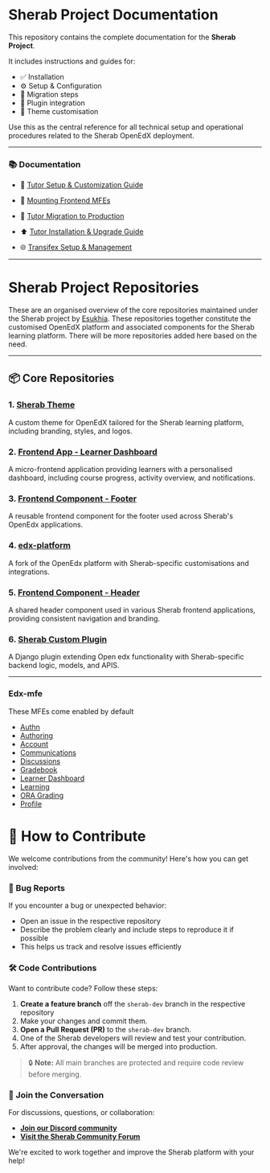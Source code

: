 # Sherab Project Documentation

This repository contains the complete documentation for the **Sherab Project**.

It includes instructions and guides for:

- ✅ Installation
- ⚙️ Setup & Configuration
- 🔄 Migration steps
- 🧩 Plugin integration
- 🎨 Theme customisation

Use this as the central reference for all technical setup and operational procedures related to the Sherab OpenEdX deployment.

---

### 📚 Documentation

- 📘 [Tutor Setup & Customization Guide](tutor-setup-customization-guide.md)

- 🧩 [Mounting Frontend MFEs](mounting-frontend-mfe.md)

- 🔄 [Tutor Migration to Production](tutor-migration-production.md)

- ⬆️ [Tutor Installation & Upgrade Guide](tutor-installation-upgrade-guide.md)

- 🌐 [Transifex Setup & Management](transifex-setup-and-management.md)

---

# Sherab Project Repositories

These are an organised overview of the core repositories maintained under the Sherab project by [Esukhia](https://github.com/Esukhia). These repositories together constitute the customised OpenEdX platform and associated components for the Sherab learning platform. There will be more repositories added here based on the need.

---

## 📦 Core Repositories

### 1. [Sherab Theme](https://github.com/Esukhia/Sherab-theme)
A custom theme for OpenEdX tailored for the Sherab learning platform, including branding, styles, and logos.

### 2. [Frontend App - Learner Dashboard](https://github.com/Esukhia/frontend-app-learner-dashboard)
A micro-frontend application providing learners with a personalised dashboard, including course progress, activity overview, and notifications.

### 3. [Frontend Component - Footer](https://github.com/Esukhia/frontend-component-footer)
A reusable frontend component for the footer used across Sherab's OpenEdx applications.

### 4. [edx-platform](https://github.com/Esukhia/edx-platform)
A fork of the OpenEdx platform with Sherab-specific customisations and integrations.

### 5. [Frontend Component - Header](https://github.com/Esukhia/frontend-component-header)
A shared header component used in various Sherab frontend applications, providing consistent navigation and branding.

### 6. [Sherab Custom Plugin](https://github.com/Esukhia/sherab-custom-plugin)
A Django plugin extending Open edx functionality with Sherab-specific backend logic, models, and APIS.

---
 ### Edx-mfe
These MFEs come enabled by default

- [Authn](https://github.com/openedx/frontend-app-authn/)
- [Authoring](https://github.com/openedx/frontend-app-authoring/)
- [Account](https://github.com/openedx/frontend-app-account/)
- [Communications](https://github.com/openedx/frontend-app-communications/)
- [Discussions](https://github.com/openedx/frontend-app-discussions/)
- [Gradebook](https://github.com/openedx/frontend-app-gradebook/)
- [Learner Dashboard](https://github.com/openedx/frontend-app-learner-dashboard/)
- [Learning](https://github.com/openedx/frontend-app-learning/)
- [ORA Grading](https://github.com/openedx/frontend-app-ora-grading/)
- [Profile](https://github.com/openedx/frontend-app-profile/)


# 🤝 How to Contribute

We welcome contributions from the community! Here's how you can get involved:

### 🐞 Bug Reports

If you encounter a bug or unexpected behavior:

- Open an issue in the respective repository
- Describe the problem clearly and include steps to reproduce it if possible
- This helps us track and resolve issues efficiently

### 🛠 Code Contributions

Want to contribute code? Follow these steps:

1. **Create a feature branch** off the `sherab-dev` branch in the respective repository
2. Make your changes and commit them.
3. **Open a Pull Request (PR)** to the `sherab-dev` branch.
4. One of the Sherab developers will review and test your contribution.
5. After approval, the changes will be merged into production.

> 🔒 **Note:** All main branches are protected and require code review before merging.

### 💬 Join the Conversation

For discussions, questions, or collaboration:

- **[Join our Discord community](https://discord.gg/anVFn74wuk)**
- **[Visit the Sherab Community Forum](https://community.sherab.org/)**

We're excited to work together and improve the Sherab platform with your help!
